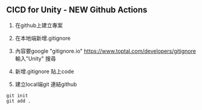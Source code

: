 CICD for Unity - NEW Github Actions
------

1. 在github上建立專案

2. 在本地端新增.gitignore

3. 內容要google "gitignore.io"
https://www.toptal.com/developers/gitignore
輸入"Unity" 搜尋

4. 新增.gitignore 貼上code

5. 建立local端git 連結github
```
git init
git add .
```
